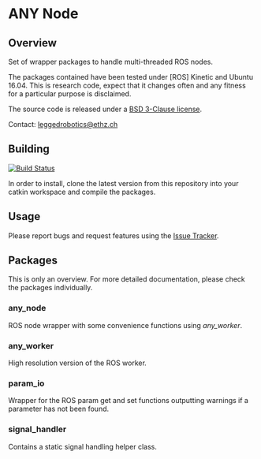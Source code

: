# ANY Node

## Overview

Set of wrapper packages to handle multi-threaded ROS nodes. 

The packages contained have been tested under [ROS] Kinetic and Ubuntu 16.04. This is research code, expect that it changes often and any fitness for a particular purpose is disclaimed.

The source code is released under a [BSD 3-Clause license](LICENSE).

Contact: leggedrobotics@ethz.ch

## Building

[![Build Status](https://ci.leggedrobotics.com/buildStatus/icon?job=bitbucket_leggedrobotics/any_node/master)](https://ci.leggedrobotics.com/job/bitbucket_leggedrobotics/job/any_node/job/master/)

In order to install, clone the latest version from this repository into your catkin workspace and compile the packages.

## Usage

Please report bugs and request features using the [Issue Tracker](https://bitbucket.org/leggedrobotics/any_node/issues).

## Packages

This is only an overview. For more detailed documentation, please check the packages individually.


### any_node

ROS node wrapper with some convenience functions using *any_worker*.

### any_worker

High resolution version of the ROS worker.

### param_io

Wrapper for the ROS param get and set functions outputting warnings if a parameter has not been found.

### signal_handler

Contains a static signal handling helper class.



